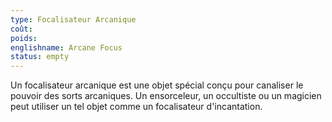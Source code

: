 ```yaml
---
type: Focalisateur Arcanique
coût:
poids:
englishname: Arcane Focus
status: empty
---
```

Un focalisateur arcanique est une objet spécial conçu pour canaliser le pouvoir des sorts arcaniques. Un ensorceleur, un occultiste ou un magicien peut utiliser un tel objet comme un focalisateur d'incantation.
